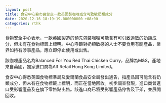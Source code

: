 ```yaml
---
layout: post
title: 食安中心籲市民留意一款英國製咖哩或含可致敏奶類成分
date: 2020-12-16 18:19:19.000000000 +08:00
categories: rthk
---
```


食物安全中心表示，一款英國製造的預先包裝咖哩可能含有可引致過敏的奶類成分，但未有在食物標籤上標明。中心呼籲對奶類敏感的人士不要食用有關產品，業界如持有涉事產品，應立即停止使用或出售。

該咖哩產品名為Balanced For You Red Thai Chicken Curry，品牌為M&S，產地來自英國，獨家進口商為Alf Retail Hong Kong Limited。

食安中心得悉英國食物標準局及愛爾蘭食品安全局發出通告，指產品因可能含有奶類成分，但未有在食物標籤上標明，而正在當地回收。初步調查發現，進口商曾進口受影響產品及在旗下零售點出售。該進口商已將受影響產品停售及下架，並展開回收。
